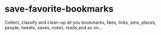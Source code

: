 # save-favorite-bookmarks
Collect, classify and clean-up all you bookmarks, likes, links,  pins, places, people, tweets, saves, notes, reads,and so on...
